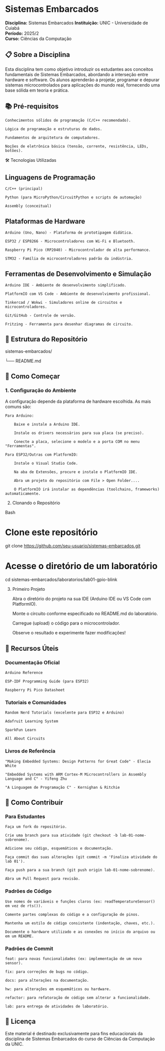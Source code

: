 # Sistemas Embarcados

**Disciplina:** Sistemas Embarcados
**Instituição:** UNIC - Universidade de Cuiabá  
**Período:** 2025/2  
**Curso:** Ciências da Computação

## 📋 Sobre a Disciplina

Esta disciplina tem como objetivo introduzir os estudantes aos conceitos fundamentais de Sistemas Embarcados, abordando a interseção entre hardware e software. Os alunos aprenderão a projetar, programar e depurar sistemas microcontrolados para aplicações do mundo real, fornecendo uma base sólida em teoria e prática.


## 📚 Pré-requisitos

    Conhecimentos sólidos de programação (C/C++ recomendado).

    Lógica de programação e estruturas de dados.

    Fundamentos de arquitetura de computadores.

    Noções de eletrônica básica (tensão, corrente, resistência, LEDs, botões).

🛠️ Tecnologias Utilizadas

## Linguagens de Programação

    C/C++ (principal)

    Python (para MicroPython/CircuitPython e scripts de automação)

    Assembly (conceitual)

## Plataformas de Hardware

    Arduino (Uno, Nano) - Plataforma de prototipagem didática.

    ESP32 / ESP8266 - Microcontroladores com Wi-Fi e Bluetooth.

    Raspberry Pi Pico (RP2040) - Microcontrolador de alta performance.

    STM32 - Família de microcontroladores padrão da indústria.

## Ferramentas de Desenvolvimento e Simulação

    Arduino IDE - Ambiente de desenvolvimento simplificado.

    PlatformIO com VS Code - Ambiente de desenvolvimento profissional.

    Tinkercad / Wokwi - Simuladores online de circuitos e microcontroladores.

    Git/GitHub - Controle de versão.

    Fritzing - Ferramenta para desenhar diagramas de circuito.

## 📁 Estrutura do Repositório

sistemas-embarcados/

└── README.md

## 🚀 Como Começar

### 1. Configuração do Ambiente

A configuração depende da plataforma de hardware escolhida. As mais comuns são:

    Para Arduino:

        Baixe e instale a Arduino IDE.

        Instale os drivers necessários para sua placa (se preciso).

        Conecte a placa, selecione o modelo e a porta COM no menu "Ferramentas".

    Para ESP32/Outras com PlatformIO:

        Instale o Visual Studio Code.

        Na aba de Extensões, procure e instale o PlatformIO IDE.

        Abra um projeto do repositório com File > Open Folder....

        O PlatformIO irá instalar as dependências (toolchains, frameworks) automaticamente.

2. Clonando o Repositório

Bash

# Clone este repositório
git clone https://github.com/seu-usuario/sistemas-embarcados.git

# Acesse o diretório de um laboratório
cd sistemas-embarcados/laboratorios/lab01-gpio-blink

3. Primeiro Projeto

    Abra o diretório do projeto na sua IDE (Arduino IDE ou VS Code com PlatformIO).

    Monte o circuito conforme especificado no README.md do laboratório.

    Carregue (upload) o código para o microcontrolador.

    Observe o resultado e experimente fazer modificações!

## 🔗 Recursos Úteis

### Documentação Oficial

    Arduino Reference

    ESP-IDF Programming Guide (para ESP32)

    Raspberry Pi Pico Datasheet

### Tutoriais e Comunidades

    Random Nerd Tutorials (excelente para ESP32 e Arduino)

    Adafruit Learning System

    SparkFun Learn

    All About Circuits

### Livros de Referência

    "Making Embedded Systems: Design Patterns for Great Code" - Elecia White

    "Embedded Systems with ARM Cortex-M Microcontrollers in Assembly Language and C" - Yifeng Zhu

    "A Linguagem de Programação C" - Kernighan & Ritchie

## 🤝 Como Contribuir

### Para Estudantes

    Faça um fork do repositório.

    Crie uma branch para sua atividade (git checkout -b lab-01-nome-sobrenome).

    Adicione seu código, esquemáticos e documentação.

    Faça commit das suas alterações (git commit -m 'Finaliza atividade do lab 01').

    Faça push para a sua branch (git push origin lab-01-nome-sobrenome).

    Abra um Pull Request para revisão.

### Padrões de Código

    Use nomes de variáveis e funções claros (ex: readTemperatureSensor() em vez de rts()).

    Comente partes complexas do código e a configuração de pinos.

    Mantenha um estilo de código consistente (indentação, chaves, etc.).

    Documente o hardware utilizado e as conexões no início do arquivo ou em um README.

### Padrões de Commit

    feat: para novas funcionalidades (ex: implementação de um novo sensor).

    fix: para correções de bugs no código.

    docs: para alterações na documentação.

    hw: para alterações em esquemáticos ou hardware.

    refactor: para refatoração de código sem alterar a funcionalidade.

    lab: para entrega de atividades de laboratório.

## 📄 Licença

Este material é destinado exclusivamente para fins educacionais da disciplina de Sistemas Embarcados do curso de Ciências da Computação da UNIC.
